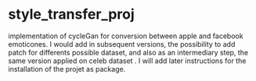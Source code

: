 # style_transfer_proj

implementation of cycleGan for conversion between apple and facebook emoticones.
I would add in subsequent versions, the possibility to add patch for differents possible dataset, and also as an intermediary step, the same version applied on celeb dataset .
I will add later instructions for the installation of the projet as package.

